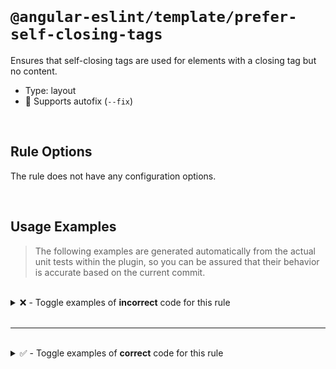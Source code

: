 <!--

  DO NOT EDIT.

  This markdown file was autogenerated using a mixture of the following files as the source of truth for its data:
  - ../../src/rules/prefer-self-closing-tags.ts
  - ../../tests/rules/prefer-self-closing-tags/cases.ts

  In order to update this file, it is therefore those files which need to be updated, as well as potentially the generator script:
  - ../../../../tools/scripts/generate-rule-docs.ts

-->

<br>

# `@angular-eslint/template/prefer-self-closing-tags`

Ensures that self-closing tags are used for elements with a closing tag but no content.

- Type: layout
- 🔧 Supports autofix (`--fix`)

<br>

## Rule Options

The rule does not have any configuration options.

<br>

## Usage Examples

> The following examples are generated automatically from the actual unit tests within the plugin, so you can be assured that their behavior is accurate based on the current commit.

<br>

<details>
<summary>❌ - Toggle examples of <strong>incorrect</strong> code for this rule</summary>

<br>

#### Default Config

```json
{
  "rules": {
    "@angular-eslint/template/prefer-self-closing-tags": [
      "error"
    ]
  }
}
```

<br>

#### ❌ Invalid Code

```html
<my-component></my-component>
              ~~~~~~~~~~~~~~~
```

<br>

---

<br>

#### Default Config

```json
{
  "rules": {
    "@angular-eslint/template/prefer-self-closing-tags": [
      "error"
    ]
  }
}
```

<br>

#### ❌ Invalid Code

```html
<my-component *ngIf="condition" type="text" [name]="foo"></my-component>
                                                         ~~~~~~~~~~~~~~~
```

<br>

---

<br>

#### Default Config

```json
{
  "rules": {
    "@angular-eslint/template/prefer-self-closing-tags": [
      "error"
    ]
  }
}
```

<br>

#### ❌ Invalid Code

```html
<my-component
  type="text"
  [name]="foo"
  [items]="items">
</my-component>
~~~~~~~~~~~~~~~
```

<br>

---

<br>

#### Default Config

```json
{
  "rules": {
    "@angular-eslint/template/prefer-self-closing-tags": [
      "error"
    ]
  }
}
```

<br>

#### ❌ Invalid Code

```html
<my-component
  type="text"
  [name]="foo"
  [items]="items"
></my-component>
 ~~~~~~~~~~~~~~~
```

<br>

---

<br>

#### Default Config

```json
{
  "rules": {
    "@angular-eslint/template/prefer-self-closing-tags": [
      "error"
    ]
  }
}
```

<br>

#### ❌ Invalid Code

```html
<ng-template></ng-template>
             ~~~~~~~~~~~~~~
```

<br>

---

<br>

#### Default Config

```json
{
  "rules": {
    "@angular-eslint/template/prefer-self-closing-tags": [
      "error"
    ]
  }
}
```

<br>

#### ❌ Invalid Code

```html
<ng-template> </ng-template>
              ~~~~~~~~~~~~~~
```

<br>

---

<br>

#### Default Config

```json
{
  "rules": {
    "@angular-eslint/template/prefer-self-closing-tags": [
      "error"
    ]
  }
}
```

<br>

#### ❌ Invalid Code

```html
<ng-content></ng-content>
            ~~~~~~~~~~~~~
```

<br>

---

<br>

#### Default Config

```json
{
  "rules": {
    "@angular-eslint/template/prefer-self-closing-tags": [
      "error"
    ]
  }
}
```

<br>

#### ❌ Invalid Code

```html
<ng-content
  selector="my-selector"
></ng-content>
 ~~~~~~~~~~~~~
```

<br>

---

<br>

#### Default Config

```json
{
  "rules": {
    "@angular-eslint/template/prefer-self-closing-tags": [
      "error"
    ]
  }
}
```

<br>

#### ❌ Invalid Code

```html
<ng-content>
</ng-content>
~~~~~~~~~~~~~
```

<br>

---

<br>

#### Default Config

```json
{
  "rules": {
    "@angular-eslint/template/prefer-self-closing-tags": [
      "error"
    ]
  }
}
```

<br>

#### ❌ Invalid Code

```html
<ng-content select="foo>bar">
</ng-content>
~~~~~~~~~~~~~
```

</details>

<br>

---

<br>

<details>
<summary>✅ - Toggle examples of <strong>correct</strong> code for this rule</summary>

<br>

#### Default Config

```json
{
  "rules": {
    "@angular-eslint/template/prefer-self-closing-tags": [
      "error"
    ]
  }
}
```

<br>

#### ✅ Valid Code

```html
<my-component type="text" [name]="foo">With some content</my-component>
```

<br>

---

<br>

#### Default Config

```json
{
  "rules": {
    "@angular-eslint/template/prefer-self-closing-tags": [
      "error"
    ]
  }
}
```

<br>

#### ✅ Valid Code

```html
<my-component />
```

<br>

---

<br>

#### Default Config

```json
{
  "rules": {
    "@angular-eslint/template/prefer-self-closing-tags": [
      "error"
    ]
  }
}
```

<br>

#### ✅ Valid Code

```html
<my-component
  *ngIf="condition"
  type="text"
  [name]="foo"
  [items]="items" />
```

<br>

---

<br>

#### Default Config

```json
{
  "rules": {
    "@angular-eslint/template/prefer-self-closing-tags": [
      "error"
    ]
  }
}
```

<br>

#### ✅ Valid Code

```html
<img />
```

<br>

---

<br>

#### Default Config

```json
{
  "rules": {
    "@angular-eslint/template/prefer-self-closing-tags": [
      "error"
    ]
  }
}
```

<br>

#### ✅ Valid Code

```html
<img src="foo" *ngIf="condition" />
```

<br>

---

<br>

#### Default Config

```json
{
  "rules": {
    "@angular-eslint/template/prefer-self-closing-tags": [
      "error"
    ]
  }
}
```

<br>

#### ✅ Valid Code

```html
<slot></slot><math></math><rb></rb><svg></svg><template></template>
```

<br>

---

<br>

#### Default Config

```json
{
  "rules": {
    "@angular-eslint/template/prefer-self-closing-tags": [
      "error"
    ]
  }
}
```

<br>

#### ✅ Valid Code

```html
<div></div>
```

<br>

---

<br>

#### Default Config

```json
{
  "rules": {
    "@angular-eslint/template/prefer-self-closing-tags": [
      "error"
    ]
  }
}
```

<br>

#### ✅ Valid Code

```html
<div *ngIf="condition"></div>
```

<br>

---

<br>

#### Default Config

```json
{
  "rules": {
    "@angular-eslint/template/prefer-self-closing-tags": [
      "error"
    ]
  }
}
```

<br>

#### ✅ Valid Code

```html
<th scope="col"></th>
```

<br>

---

<br>

#### Default Config

```json
{
  "rules": {
    "@angular-eslint/template/prefer-self-closing-tags": [
      "error"
    ]
  }
}
```

<br>

#### ✅ Valid Code

```html
<th *ngIf="condition" scope="col"></th>
```

<br>

---

<br>

#### Default Config

```json
{
  "rules": {
    "@angular-eslint/template/prefer-self-closing-tags": [
      "error"
    ]
  }
}
```

<br>

#### ✅ Valid Code

```html
<ng-template/>
```

<br>

---

<br>

#### Default Config

```json
{
  "rules": {
    "@angular-eslint/template/prefer-self-closing-tags": [
      "error"
    ]
  }
}
```

<br>

#### ✅ Valid Code

```html
<ng-template>Content</ng-template>
```

<br>

---

<br>

#### Default Config

```json
{
  "rules": {
    "@angular-eslint/template/prefer-self-closing-tags": [
      "error"
    ]
  }
}
```

<br>

#### ✅ Valid Code

```html
<ng-content/>
```

<br>

---

<br>

#### Default Config

```json
{
  "rules": {
    "@angular-eslint/template/prefer-self-closing-tags": [
      "error"
    ]
  }
}
```

<br>

#### ✅ Valid Code

```html
<ng-content select="my-selector" />
```

<br>

---

<br>

#### Default Config

```json
{
  "rules": {
    "@angular-eslint/template/prefer-self-closing-tags": [
      "error"
    ]
  }
}
```

<br>

#### ✅ Valid Code

```html
<ng-content>Fallback content</ng-content>
```

<br>

---

<br>

#### Default Config

```json
{
  "rules": {
    "@angular-eslint/template/prefer-self-closing-tags": [
      "error"
    ]
  }
}
```

<br>

#### ✅ Valid Code

```html
<ng-content>&nbsp;</ng-content>
```

<br>

---

<br>

#### Default Config

```json
{
  "rules": {
    "@angular-eslint/template/prefer-self-closing-tags": [
      "error"
    ]
  }
}
```

<br>

#### ✅ Valid Code

```html
<ng-content> <!-- comment --> </ng-content>
```

<br>

---

<br>

#### Default Config

```json
{
  "rules": {
    "@angular-eslint/template/prefer-self-closing-tags": [
      "error"
    ]
  }
}
```

<br>

#### ✅ Valid Code

```html
<ng-content
     select="content"
   >
    <p>Fallback content</p>
  </ng-content>
```

<br>

---

<br>

#### Default Config

```json
{
  "rules": {
    "@angular-eslint/template/prefer-self-closing-tags": [
      "error"
    ]
  }
}
```

<br>

#### ✅ Valid Code

```html
<ng-content select="[slot='icon-only']">
    <ng-content select="[slot=text]" />
  </ng-content>
```

<br>

---

<br>

#### Default Config

```json
{
  "rules": {
    "@angular-eslint/template/prefer-self-closing-tags": [
      "error"
    ]
  }
}
```

<br>

#### ✅ Valid Code

```html
<ng-content select="[slot='foo>bar']" />
```

<br>

---

<br>

#### Default Config

```json
{
  "rules": {
    "@angular-eslint/template/prefer-self-closing-tags": [
      "error"
    ]
  }
}
```

<br>

#### ✅ Valid Code

```html
<ng-content select="[slot='foo>bar']">Fallback</ng-content>
```

<br>

---

<br>

#### Default Config

```json
{
  "rules": {
    "@angular-eslint/template/prefer-self-closing-tags": [
      "error"
    ]
  }
}
```

<br>

#### ✅ Valid Code

**Filename: src/index.html**

```html
<app-root></app-root>
```

<br>

---

<br>

#### Default Config

```json
{
  "rules": {
    "@angular-eslint/template/prefer-self-closing-tags": [
      "error"
    ]
  }
}
```

<br>

#### ✅ Valid Code

```html
<ng-container>&nbsp;</ng-container>
```

<br>

---

<br>

#### Default Config

```json
{
  "rules": {
    "@angular-eslint/template/prefer-self-closing-tags": [
      "error"
    ]
  }
}
```

<br>

#### ✅ Valid Code

```html
<my-component>  <!-- not empty -->  </my-component>
```

</details>

<br>
